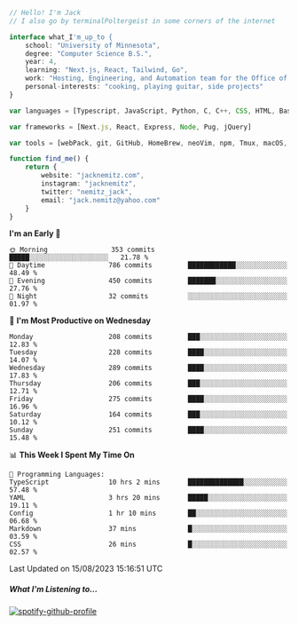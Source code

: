 ```typescript
// Hello! I'm Jack
// I also go by terminalPoltergeist in some corners of the internet

interface what_I'm_up_to {
    school: "University of Minnesota",
    degree: "Computer Science B.S.",
    year: 4,
    learning: "Next.js, React, Tailwind, Go",
    work: "Hosting, Engineering, and Automation team for the Office of Information Technology at UMN",
    personal-interests: "cooking, playing guitar, side projects"
}

var languages = [Typescript, JavaScript, Python, C, C++, CSS, HTML, Bash, VimScript]

var frameworks = [Next.js, React, Express, Node, Pug, jQuery]

var tools = [webPack, git, GitHub, HomeBrew, neoVim, npm, Tmux, macOS, Ubuntu, Docker, Nginx, Cloudflare, DigitalOcean]

function find_me() {
    return {
        website: "jacknemitz.com",
        instagram: "jacknemitz",
        twitter: "nemitz_jack",
        email: "jack.nemitz@yahoo.com"
    }
}
```

<!--START_SECTION:waka-->
**I'm an Early 🐤** 

```text
🌞 Morning                353 commits         █████░░░░░░░░░░░░░░░░░░░░   21.78 % 
🌆 Daytime                786 commits         ████████████░░░░░░░░░░░░░   48.49 % 
🌃 Evening                450 commits         ███████░░░░░░░░░░░░░░░░░░   27.76 % 
🌙 Night                  32 commits          ░░░░░░░░░░░░░░░░░░░░░░░░░   01.97 % 
```
📅 **I'm Most Productive on Wednesday** 

```text
Monday                   208 commits         ███░░░░░░░░░░░░░░░░░░░░░░   12.83 % 
Tuesday                  228 commits         ████░░░░░░░░░░░░░░░░░░░░░   14.07 % 
Wednesday                289 commits         ████░░░░░░░░░░░░░░░░░░░░░   17.83 % 
Thursday                 206 commits         ███░░░░░░░░░░░░░░░░░░░░░░   12.71 % 
Friday                   275 commits         ████░░░░░░░░░░░░░░░░░░░░░   16.96 % 
Saturday                 164 commits         ███░░░░░░░░░░░░░░░░░░░░░░   10.12 % 
Sunday                   251 commits         ████░░░░░░░░░░░░░░░░░░░░░   15.48 % 
```


📊 **This Week I Spent My Time On** 

```text
💬 Programming Languages: 
TypeScript               10 hrs 2 mins       ██████████████░░░░░░░░░░░   57.48 % 
YAML                     3 hrs 20 mins       █████░░░░░░░░░░░░░░░░░░░░   19.11 % 
Config                   1 hr 10 mins        ██░░░░░░░░░░░░░░░░░░░░░░░   06.68 % 
Markdown                 37 mins             █░░░░░░░░░░░░░░░░░░░░░░░░   03.59 % 
CSS                      26 mins             █░░░░░░░░░░░░░░░░░░░░░░░░   02.57 % 
```


 Last Updated on 15/08/2023 15:16:51 UTC
<!--END_SECTION:waka-->

##### What I'm Listening to...

[![spotify-github-profile](https://spotify-github-profile.vercel.app/api/view?uid=jack.nemitz&cover_image=true&show_offline=true&bar_color=53b14f&bar_color_cover=false&background_color=121212FF)](https://spotify-github-profile.vercel.app/api/view?uid=jack.nemitz&redirect=true)


